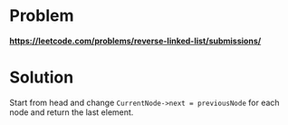 # Problem

**https://leetcode.com/problems/reverse-linked-list/submissions/**

# Solution

Start from head and change `CurrentNode->next = previousNode` for each node and return the last element.
